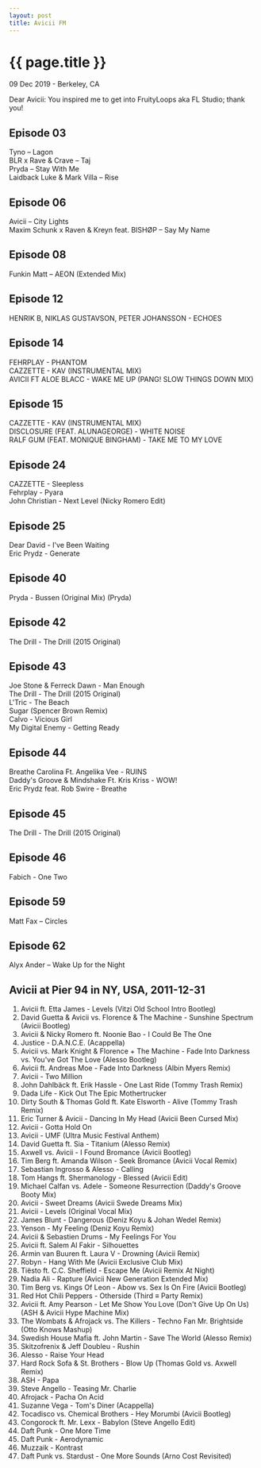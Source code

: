 ```yaml
---
layout: post
title: Avicii FM
---
```


{{ page.title }}
================

<p class="meta">09 Dec 2019 - Berkeley, CA</p>

Dear Avicii: You inspired me to get into FruityLoops aka FL Studio; thank you!

## Episode 03
Tyno – Lagon  
BLR x Rave & Crave – Taj  
Pryda – Stay With Me  
Laidback Luke & Mark Villa – Rise  

## Episode 06
Avicii – City Lights  
Maxim Schunk x Raven & Kreyn feat. BISHØP – Say My Name  

## Episode 08
Funkin Matt – AEON (Extended Mix)  

## Episode 12
HENRIK B, NIKLAS GUSTAVSON, PETER JOHANSSON - ECHOES  

## Episode 14
FEHRPLAY - PHANTOM  
CAZZETTE - KAV (INSTRUMENTAL MIX)  
AVICII FT ALOE BLACC - WAKE ME UP (PANG! SLOW THINGS DOWN MIX)  

## Episode 15
CAZZETTE - KAV (INSTRUMENTAL MIX)  
DISCLOSURE (FEAT. ALUNAGEORGE) - WHITE NOISE  
RALF GUM (FEAT. MONIQUE BINGHAM) - TAKE ME TO MY LOVE  

## Episode 24
CAZZETTE - Sleepless  
Fehrplay - Pyara  
John Christian - Next Level (Nicky Romero Edit)  

## Episode 25
Dear David - I've Been Waiting  
Eric Prydz - Generate  

## Episode 40
Pryda - Bussen (Original Mix) (Pryda)  

## Episode 42
The Drill - The Drill (2015 Original)  

## Episode 43
Joe Stone & Ferreck Dawn - Man Enough  
The Drill - The Drill (2015 Original)  
L'Tric - The Beach  
Sugar (Spencer Brown Remix)  
Calvo - Vicious Girl  
My Digital Enemy - Getting Ready  

## Episode 44
Breathe Carolina Ft. Angelika Vee - RUINS  
Daddy's Groove & Mindshake Ft. Kris Kriss - WOW!  
Eric Prydz feat. Rob Swire - Breathe  

## Episode 45
The Drill - The Drill (2015 Original)  

## Episode 46
Fabich - One Two  

## Episode 59
Matt Fax – Circles  

## Episode 62
Alyx Ander – Wake Up for the Night  

## Avicii at Pier 94 in NY, USA, 2011-12-31
1. Avicii ft. Etta James - Levels (Vitzi Old School Intro Bootleg)
2. David Guetta & Avicii vs. Florence & The Machine - Sunshine Spectrum (Avicii Bootleg)
3. Avicii & Nicky Romero ft. Noonie Bao - I Could Be The One
4. Justice - D.A.N.C.E. (Acappella)
5. Avicii vs. Mark Knight & Florence + The Machine - Fade Into Darkness vs. You've Got The Love (Alesso Bootleg)
6. Avicii ft. Andreas Moe - Fade Into Darkness (Albin Myers Remix)
7. Avicii - Two Million
8. John Dahlbäck ft. Erik Hassle - One Last Ride (Tommy Trash Remix)
9. Dada Life - Kick Out The Epic Mothertrucker
10. Dirty South & Thomas Gold ft. Kate Elsworth - Alive (Tommy Trash Remix)
11. Eric Turner & Avicii - Dancing In My Head (Avicii Been Cursed Mix)
12. Avicii - Gotta Hold On
13. Avicii - UMF (Ultra Music Festival Anthem)
14. David Guetta ft. Sia - Titanium (Alesso Remix)
15. Axwell vs. Avicii - I Found Bromance (Avicii Bootleg)
16. Tim Berg ft. Amanda Wilson - Seek Bromance (Avicii Vocal Remix)
17. Sebastian Ingrosso & Alesso - Calling
18. Tom Hangs ft. Shermanology - Blessed (Avicii Edit)
19. Michael Calfan vs. Adele - Someone Resurrection (Daddy's Groove Booty Mix)
20. Avicii - Sweet Dreams (Avicii Swede Dreams Mix)
21. Avicii - Levels (Original Vocal Mix)
22. James Blunt - Dangerous (Deniz Koyu & Johan Wedel Remix)
23. Yenson - My Feeling (Deniz Koyu Remix)
24. Avicii & Sebastien Drums - My Feelings For You
25. Avicii ft. Salem Al Fakir - Silhouettes
26. Armin van Buuren ft. Laura V - Drowning (Avicii Remix)
27. Robyn - Hang With Me (Avicii Exclusive Club Mix)
28. Tiësto ft. C.C. Sheffield - Escape Me (Avicii Remix At Night)
29. Nadia Ali - Rapture (Avicii New Generation Extended Mix)
30. Tim Berg vs. Kings Of Leon - Abow vs. Sex Is On Fire (Avicii Bootleg)
31. Red Hot Chili Peppers - Otherside (Third ≡ Party Remix)
32. Avicii ft. Amy Pearson - Let Me Show You Love (Don't Give Up On Us) (ASH & Avicii Hype Machine Mix)
33. The Wombats & Afrojack vs. The Killers - Techno Fan Mr. Brightside (Otto Knows Mashup)
34. Swedish House Mafia ft. John Martin - Save The World (Alesso Remix)
35. Skitzofrenix & Jeff Doubleu - Rushin
36. Alesso - Raise Your Head
37. Hard Rock Sofa & St. Brothers - Blow Up (Thomas Gold vs. Axwell Remix)
38. ASH - Papa
39. Steve Angello - Teasing Mr. Charlie
40. Afrojack - Pacha On Acid
41. Suzanne Vega - Tom's Diner (Acappella)
42. Tocadisco vs. Chemical Brothers - Hey Morumbi (Avicii Bootleg)
43. Congorock ft. Mr. Lexx - Babylon (Steve Angello Edit)
44. Daft Punk - One More Time
45. Daft Punk - Aerodynamic
46. Muzzaik - Kontrast
47. Daft Punk vs. Stardust - One More Sounds (Arno Cost Revisited)